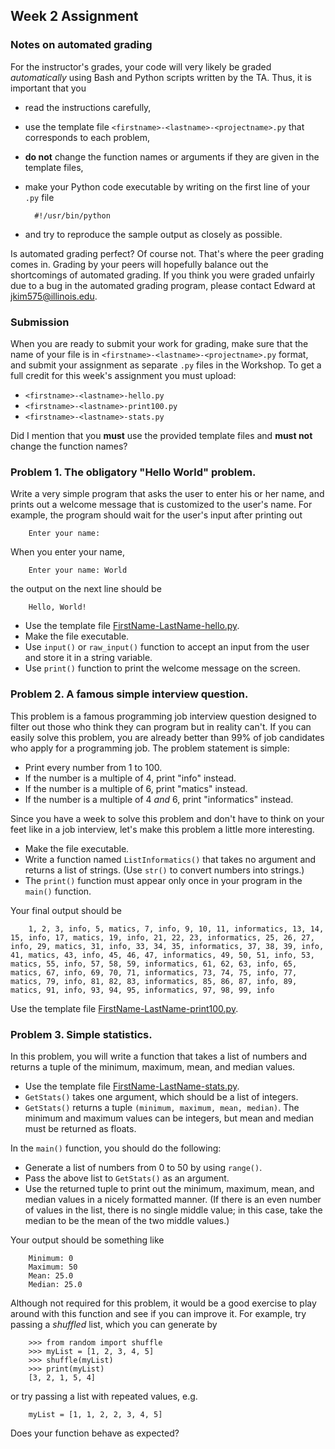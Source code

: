 ## Week 2 Assignment

### Notes on automated grading

For the instructor's grades, your code will very likely be graded _automatically_ using Bash and Python scripts written by the TA. Thus, it is important that you
 
 - read the instructions carefully,
 - use the template file `<firstname>-<lastname>-<projectname>.py` that corresponds to each problem,
 - __do not__ change the function names or arguments if they are given in the template files,
 - make your Python code executable by writing on the first line of your `.py` file

         #!/usr/bin/python

 - and try to reproduce the sample output as closely as possible.

Is automated grading perfect? Of course not. That's where the peer grading comes in. Grading by your peers will hopefully balance out the shortcomings of automated grading. If you think you were graded unfairly due to a bug in the automated grading program, please contact Edward at <jkim575@illinois.edu>.

### Submission

When you are ready to submit your work for grading, make sure that the name of your file is in `<firstname>-<lastname>-<projectname>.py` format, and submit your assignment as separate `.py` files in the Workshop. To get a full credit for this week's assignment you must upload:

 - `<firstname>-<lastname>-hello.py`
 - `<firstname>-<lastname>-print100.py`
 - `<firstname>-<lastname>-stats.py`

Did I mention that you __must__ use the provided template files and __must not__ change the function names?

### Problem 1. The obligatory "Hello World" problem.

Write a very simple program that asks the user to enter his or her name, and prints out a welcome message that is customized to the user's name. For example, the program should wait for the user's input after printing out

        Enter your name: 

When you enter your name,

        Enter your name: World

the output on the next line should be

        Hello, World!

 - Use the template file [FirstName-LastName-hello.py](FirstName-LastName-hello.py).
 - Make the file executable.
 - Use `input()` or `raw_input()` function to accept an input from the user and store it in a string variable.
 - Use `print()` function to print the welcome message on the screen.

### Problem 2. A famous simple interview question.

This problem is a famous programming job interview question designed to filter out those who think they can program but in reality can't. If you can easily solve this problem, you are already better than 99% of job candidates who apply for a programming job. The problem statement is simple:

 - Print every number from 1 to 100.
 - If the number is a multiple of 4, print "info" instead.
 - If the number is a multiple of 6, print "matics" instead.
 - If the number is a multiple of 4 _and_ 6, print "informatics" instead.
 
Since you have a week to solve this problem and don't have to think on your feet like in a job interview, let's make this problem a little more interesting.

 - Make the file executable.
 - Write a function named `ListInformatics()` that takes no argument and returns a list of strings. (Use `str()` to convert numbers into strings.)
 - The `print()` function must appear only once in your program in the `main()` function.

Your final output should be

        1, 2, 3, info, 5, matics, 7, info, 9, 10, 11, informatics, 13, 14, 15, info, 17, matics, 19, info, 21, 22, 23, informatics, 25, 26, 27, info, 29, matics, 31, info, 33, 34, 35, informatics, 37, 38, 39, info, 41, matics, 43, info, 45, 46, 47, informatics, 49, 50, 51, info, 53, matics, 55, info, 57, 58, 59, informatics, 61, 62, 63, info, 65, matics, 67, info, 69, 70, 71, informatics, 73, 74, 75, info, 77, matics, 79, info, 81, 82, 83, informatics, 85, 86, 87, info, 89, matics, 91, info, 93, 94, 95, informatics, 97, 98, 99, info                                                                       

Use the template file [FirstName-LastName-print100.py](FirstName-LastName-print100.py).

### Problem 3. Simple statistics.

In this problem, you will write a function that takes a list of numbers and returns a tuple of the minimum, maximum, mean, and median values.

 - Use the template file [FirstName-LastName-stats.py](FirstName-LastName-stats.py).
 - `GetStats()` takes one argument, which should be a list of integers.
 - `GetStats()` returns a tuple `(minimum, maximum, mean, median)`. The minimum and maximum values can be integers, but mean and median must be returned as floats.

In the `main()` function, you should do the following:
 
 - Generate a list of numbers from 0 to 50 by using `range()`.
 - Pass the above list to `GetStats()` as an argument.
 - Use the returned tuple to print out the minimum, maximum, mean, and median values in a nicely formatted manner. (If there is an even number of values in the list, there is no single middle value; in this case, take the median to be the mean of the two middle values.)

Your output should be something like

        Minimum: 0
        Maximum: 50
        Mean: 25.0
        Median: 25.0

Although not required for this problem, it would be a good exercise to play around with this function and see if you can improve it. For example, try passing a _shuffled_ list, which you can generate by

        >>> from random import shuffle
        >>> myList = [1, 2, 3, 4, 5]
        >>> shuffle(myList)
        >>> print(myList)
        [3, 2, 1, 5, 4]

or try passing a list with repeated values, e.g.

        myList = [1, 1, 2, 2, 3, 4, 5]

Does your function behave as expected?